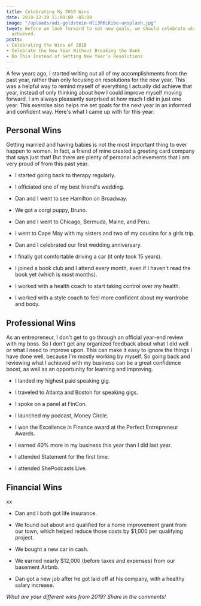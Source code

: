 ```yaml
---
title: Celebrating My 2019 Wins
date: 2019-12-30 11:00:00 -05:00
image: "/uploads/adi-goldstein-Hli3R6LKibo-unsplash.jpg"
tweet: Before we look forward to set new goals, we should celebrate what we've already
  achieved.
posts:
- Celebrating the Wins of 2018
- Celebrate the New Year Without Breaking the Bank
- Do This Instead of Setting New Year’s Resolutions
---
```


A few years ago, I started writing out all of my accomplishments from the past year, rather than only focusing on resolutions for the new year. This was a helpful way to remind myself of everything I actually did achieve that year, instead of only thinking about how I could improve myself moving forward. I am always pleasantly surprised at how much I did in just one year. This exercise also helps me set goals for the next year in an informed and confident way. Here's what I came up with for this year:

## Personal Wins

Getting married and having babies is not the most important thing to ever happen to women. In fact, a friend of mine created a greeting card company that says just that! But there are plenty of personal achievements that I am very proud of from this past year. 

* I started going back to therapy regularly.

* I officiated one of my best friend's wedding.

* Dan and I went to see Hamilton on Broadway.

* We got a corgi puppy, Bruno.

* Dan and I went to Chicago, Bermuda, Maine, and Peru.

* I went to Cape May with my sisters and two of my cousins for a girls trip.

* Dan and I celebrated our first wedding anniversary.

* I finally got comfortable driving a car (it only took 15 years).

* I joined a book club and I attend every month, even if I haven't read the book yet (which is most months).

* I worked with a health coach to start taking control over my health.

* I worked with a style coach to feel more confident about my wardrobe and body.

## Professional Wins

As an entrepreneur, I don't get to go through an official year-end review with my boss. So I don't get any organized feedback about what I did well or what I need to improve upon. This can make it easy to ignore the things I have done well, because I'm mostly working by myself. So going back and reviewing what I achieved with my business can be a great confidence boost, as well as an opportunity for learning and improving.

* I landed my highest paid speaking gig.

* I traveled to Atlanta and Boston for speaking gigs.

* I spoke on a panel at FinCon.

* I launched my podcast, Money Circle.

* I won the Excellence in Finance award at the Perfect Entrepreneur Awards.

* I earned 40% more in my business this year than I did last year.

* I attended Statement for the first time.

* I attended ShePodcasts Live.

## Financial Wins

xx

* Dan and I both got life  insurance.

* We found out about and qualified for a home improvement grant from our town, which helped reduce those costs by $1,000 per qualifying project.

* We bought a new car in cash.

* We earned nearly $12,000 (before taxes and expenses) from our basement Airbnb.

* Dan got a new job after he got laid off at his company, with a healthy salary increase.

*What are your different wins from 2019? Share in the comments!*